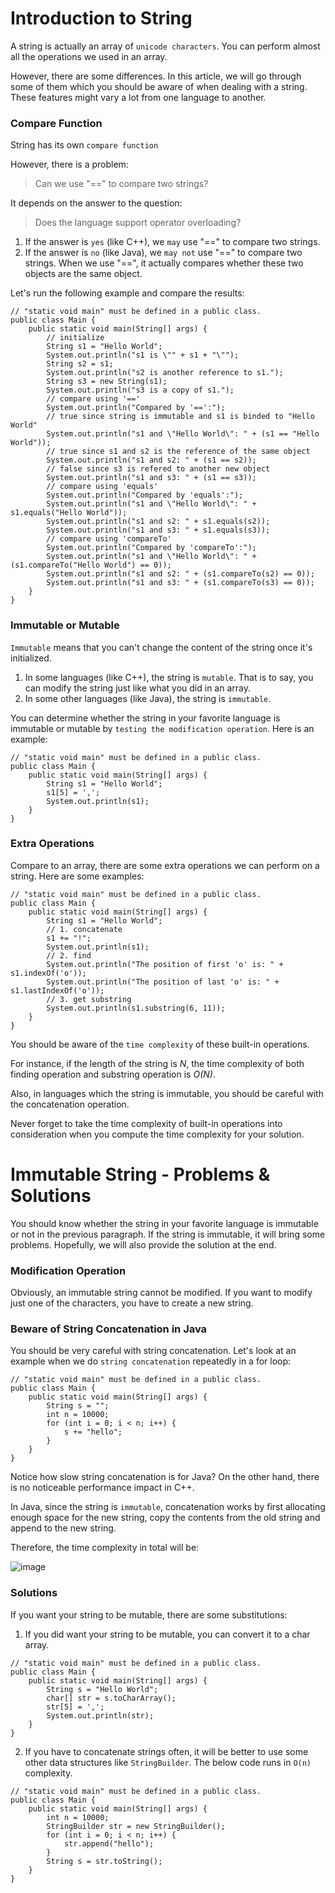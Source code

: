 # Introduction to String

A string is actually an array of ```unicode characters```. You can perform almost all the operations we used in an array.

However, there are some differences. In this article, we will go through some of them which you should be aware of when dealing with a string. These features might vary a lot from one language to another.

### Compare Function

String has its own ```compare function```

However, there is a problem:
> Can we use "==" to compare two strings?

It depends on the answer to the question:
> Does the language support operator overloading?

1. If the answer is ```yes``` (like C++), we ```may``` use "==" to compare two strings.
2. If the answer is ```no``` (like Java), we ```may not``` use "==" to compare two strings. When we use "==", it actually compares whether these two objects are the same object.

Let's run the following example and compare the results:

```
// "static void main" must be defined in a public class.
public class Main {
    public static void main(String[] args) {
        // initialize
        String s1 = "Hello World";
        System.out.println("s1 is \"" + s1 + "\"");
        String s2 = s1;
        System.out.println("s2 is another reference to s1.");
        String s3 = new String(s1);
        System.out.println("s3 is a copy of s1.");
        // compare using '=='
        System.out.println("Compared by '==':");
        // true since string is immutable and s1 is binded to "Hello World"
        System.out.println("s1 and \"Hello World\": " + (s1 == "Hello World"));
        // true since s1 and s2 is the reference of the same object
        System.out.println("s1 and s2: " + (s1 == s2));
        // false since s3 is refered to another new object
        System.out.println("s1 and s3: " + (s1 == s3));
        // compare using 'equals'
        System.out.println("Compared by 'equals':");
        System.out.println("s1 and \"Hello World\": " + s1.equals("Hello World"));
        System.out.println("s1 and s2: " + s1.equals(s2));
        System.out.println("s1 and s3: " + s1.equals(s3));
        // compare using 'compareTo'
        System.out.println("Compared by 'compareTo':");
        System.out.println("s1 and \"Hello World\": " + (s1.compareTo("Hello World") == 0));
        System.out.println("s1 and s2: " + (s1.compareTo(s2) == 0));
        System.out.println("s1 and s3: " + (s1.compareTo(s3) == 0));
    }
}
```

### Immutable or Mutable

```Immutable``` means that you can't change the content of the string once it's initialized.

1. In some languages (like C++), the string is ```mutable```. That is to say, you can modify the string just like what you did in an array. 
2. In some other languages (like Java), the string is ```immutable```. 

You can determine whether the string in your favorite language is immutable or mutable by ```testing the modification operation```. Here is an example:

```
// "static void main" must be defined in a public class.
public class Main {
    public static void main(String[] args) {
        String s1 = "Hello World";
        s1[5] = ',';
        System.out.println(s1);
    }
}
```

### Extra Operations

Compare to an array, there are some extra operations we can perform on a string. Here are some examples:

```
// "static void main" must be defined in a public class.
public class Main {
    public static void main(String[] args) {
        String s1 = "Hello World";
        // 1. concatenate
        s1 += "!";
        System.out.println(s1);
        // 2. find
        System.out.println("The position of first 'o' is: " + s1.indexOf('o'));
        System.out.println("The position of last 'o' is: " + s1.lastIndexOf('o'));
        // 3. get substring
        System.out.println(s1.substring(6, 11));
    }
}
```

You should be aware of the ```time complexity``` of these built-in operations.

For instance, if the length of the string is *N*, the time complexity of both finding operation and substring operation is *O(N)*.

Also, in languages which the string is immutable, you should be careful with the concatenation operation.

Never forget to take the time complexity of built-in operations into consideration when you compute the time complexity for your solution.

# Immutable String - Problems & Solutions

You should know whether the string in your favorite language is immutable or not in the previous paragraph. If the string is immutable, it will bring some problems. Hopefully, we will also provide the solution at the end.

### Modification Operation

Obviously, an immutable string cannot be modified. If you want to modify just one of the characters, you have to create a new string.

### Beware of String Concatenation in Java

You should be very careful with string concatenation. Let's look at an example when we do ```string concatenation``` repeatedly in a for loop:

```
// "static void main" must be defined in a public class.
public class Main {
    public static void main(String[] args) {
        String s = "";
        int n = 10000;
        for (int i = 0; i < n; i++) {
            s += "hello";
        }
    }
}
```

Notice how slow string concatenation is for Java? On the other hand, there is no noticeable performance impact in C++.

In Java, since the string is ```immutable```, concatenation works by first allocating enough space for the new string, copy the contents from the old string and append to the new string.

Therefore, the time complexity in total will be:

![image](https://user-images.githubusercontent.com/19383145/123188836-bc8e5b00-d46a-11eb-8140-199c8bdfd4f2.png)

### Solutions

If you want your string to be mutable, there are some substitutions:

1. If you did want your string to be mutable, you can convert it to a char array.

```
// "static void main" must be defined in a public class.
public class Main {
    public static void main(String[] args) {
        String s = "Hello World";
        char[] str = s.toCharArray();
        str[5] = ',';
        System.out.println(str);
    }
}
```

2. If you have to concatenate strings often, it will be better to use some other data structures like ```StringBuilder```. The below code runs in ```O(n)``` complexity.

```
// "static void main" must be defined in a public class.
public class Main {
    public static void main(String[] args) {
        int n = 10000;
        StringBuilder str = new StringBuilder();
        for (int i = 0; i < n; i++) {
            str.append("hello");
        }
        String s = str.toString();
    }
}
```
